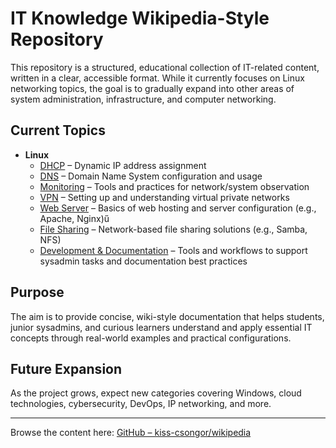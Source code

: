 # IT Knowledge Wikipedia-Style Repository

This repository is a structured, educational collection of IT-related content, written in a clear, accessible format. While it currently focuses on Linux networking topics, the goal is to gradually expand into other areas of system administration, infrastructure, and computer networking.

## Current Topics

- **Linux**
  - [DHCP](https://github.com/kiss-csongor/wikipedia/tree/main/Linux/DHCP) – Dynamic IP address assignment
  - [DNS](https://github.com/kiss-csongor/wikipedia/tree/main/Linux/DNS) – Domain Name System configuration and usage
  - [Monitoring](https://github.com/kiss-csongor/wikipedia/tree/main/Linux/Monitoring) – Tools and practices for network/system observation
  - [VPN](https://github.com/kiss-csongor/wikipedia/tree/main/Linux/VPN) – Setting up and understanding virtual private networks
  - [Web Server](https://github.com/kiss-csongor/wikipedia/tree/main/Linux/Web-Server) – Basics of web hosting and server configuration (e.g., Apache, Nginx)ű
  - [File Sharing](https://github.com/kiss-csongor/wikipedia/tree/main/Linux/File-Sharing) – Network-based file sharing solutions (e.g., Samba, NFS)
  - [Development & Documentation](https://github.com/kiss-csongor/wikipedia/tree/main/Linux/Development-&-Documentation) – Tools and workflows to support sysadmin tasks and documentation best practices

## Purpose

The aim is to provide concise, wiki-style documentation that helps students, junior sysadmins, and curious learners understand and apply essential IT concepts through real-world examples and practical configurations.

## Future Expansion

As the project grows, expect new categories covering Windows, cloud technologies, cybersecurity, DevOps, IP networking, and more.

---

Browse the content here: [GitHub – kiss-csongor/wikipedia](https://github.com/kiss-csongor/wikipedia)

